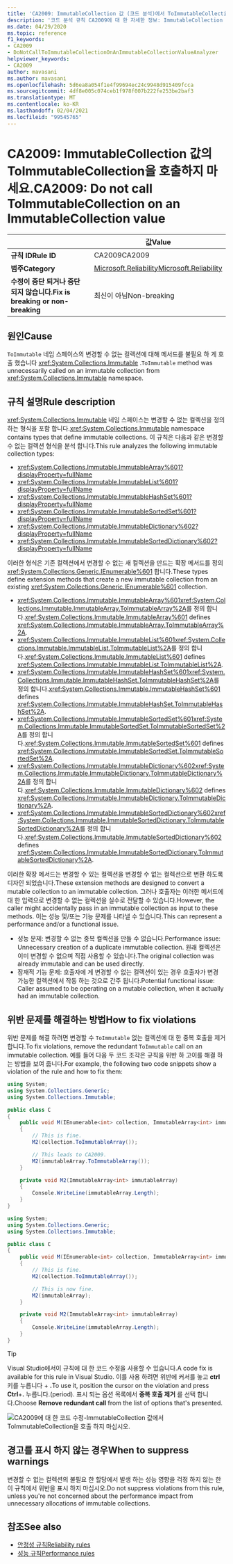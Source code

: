```yaml
---
title: 'CA2009: ImmutableCollection 값 (코드 분석)에서 ToImmutableCollection를 호출 하지 마십시오.'
description: '코드 분석 규칙 CA2009에 대 한 자세한 정보: ImmutableCollection 값에서 ToImmutableCollection을 호출 하지 마십시오.'
ms.date: 04/29/2020
ms.topic: reference
f1_keywords:
- CA2009
- DoNotCallToImmutableCollectionOnAnImmutableCollectionValueAnalyzer
helpviewer_keywords:
- CA2009
author: mavasani
ms.author: mavasani
ms.openlocfilehash: 5d6ea8a054f1e4f99694ec24c9948d915409fcca
ms.sourcegitcommit: 4df8e005c074ceb1f978f007b222fe253be2baf3
ms.translationtype: MT
ms.contentlocale: ko-KR
ms.lasthandoff: 02/04/2021
ms.locfileid: "99545765"
---
```

# <a name="ca2009-do-not-call-toimmutablecollection-on-an-immutablecollection-value"></a><span data-ttu-id="6ccee-103">CA2009: ImmutableCollection 값의 ToImmutableCollection을 호출하지 마세요.</span><span class="sxs-lookup"><span data-stu-id="6ccee-103">CA2009: Do not call ToImmutableCollection on an ImmutableCollection value</span></span>

| | <span data-ttu-id="6ccee-104">값</span><span class="sxs-lookup"><span data-stu-id="6ccee-104">Value</span></span> |
|-|-|
| <span data-ttu-id="6ccee-105">**규칙 ID**</span><span class="sxs-lookup"><span data-stu-id="6ccee-105">**Rule ID**</span></span> |<span data-ttu-id="6ccee-106">CA2009</span><span class="sxs-lookup"><span data-stu-id="6ccee-106">CA2009</span></span>|
| <span data-ttu-id="6ccee-107">**범주**</span><span class="sxs-lookup"><span data-stu-id="6ccee-107">**Category**</span></span> |[<span data-ttu-id="6ccee-108">Microsoft.Reliability</span><span class="sxs-lookup"><span data-stu-id="6ccee-108">Microsoft.Reliability</span></span>](reliability-warnings.md)|
| <span data-ttu-id="6ccee-109">**수정이 중단 되거나 중단 되지 않습니다.**</span><span class="sxs-lookup"><span data-stu-id="6ccee-109">**Fix is breaking or non-breaking**</span></span> |<span data-ttu-id="6ccee-110">최신이 아님</span><span class="sxs-lookup"><span data-stu-id="6ccee-110">Non-breaking</span></span>|

## <a name="cause"></a><span data-ttu-id="6ccee-111">원인</span><span class="sxs-lookup"><span data-stu-id="6ccee-111">Cause</span></span>

<span data-ttu-id="6ccee-112">`ToImmutable` 네임 스페이스의 변경할 수 없는 컬렉션에 대해 메서드를 불필요 하 게 호출 했습니다 <xref:System.Collections.Immutable> .</span><span class="sxs-lookup"><span data-stu-id="6ccee-112">`ToImmutable` method was unnecessarily called on an immutable collection from <xref:System.Collections.Immutable> namespace.</span></span>

## <a name="rule-description"></a><span data-ttu-id="6ccee-113">규칙 설명</span><span class="sxs-lookup"><span data-stu-id="6ccee-113">Rule description</span></span>

<span data-ttu-id="6ccee-114"><xref:System.Collections.Immutable> 네임 스페이스는 변경할 수 없는 컬렉션을 정의 하는 형식을 포함 합니다.</span><span class="sxs-lookup"><span data-stu-id="6ccee-114"><xref:System.Collections.Immutable> namespace contains types that define immutable collections.</span></span> <span data-ttu-id="6ccee-115">이 규칙은 다음과 같은 변경할 수 없는 컬렉션 형식을 분석 합니다.</span><span class="sxs-lookup"><span data-stu-id="6ccee-115">This rule analyzes the following immutable collection types:</span></span>

- <xref:System.Collections.Immutable.ImmutableArray%601?displayProperty=fullName>
- <xref:System.Collections.Immutable.ImmutableList%601?displayProperty=fullName>
- <xref:System.Collections.Immutable.ImmutableHashSet%601?displayProperty=fullName>
- <xref:System.Collections.Immutable.ImmutableSortedSet%601?displayProperty=fullName>
- <xref:System.Collections.Immutable.ImmutableDictionary%602?displayProperty=fullName>
- <xref:System.Collections.Immutable.ImmutableSortedDictionary%602?displayProperty=fullName>

<span data-ttu-id="6ccee-116">이러한 형식은 기존 컬렉션에서 변경할 수 없는 새 컬렉션을 만드는 확장 메서드를 정의 <xref:System.Collections.Generic.IEnumerable%601> 합니다.</span><span class="sxs-lookup"><span data-stu-id="6ccee-116">These types define extension methods that create a new immutable collection from an existing <xref:System.Collections.Generic.IEnumerable%601> collection.</span></span>

- <span data-ttu-id="6ccee-117"><xref:System.Collections.Immutable.ImmutableArray%601><xref:System.Collections.Immutable.ImmutableArray.ToImmutableArray%2A>를 정의 합니다.</span><span class="sxs-lookup"><span data-stu-id="6ccee-117"><xref:System.Collections.Immutable.ImmutableArray%601> defines <xref:System.Collections.Immutable.ImmutableArray.ToImmutableArray%2A>.</span></span>
- <span data-ttu-id="6ccee-118"><xref:System.Collections.Immutable.ImmutableList%601><xref:System.Collections.Immutable.ImmutableList.ToImmutableList%2A>를 정의 합니다.</span><span class="sxs-lookup"><span data-stu-id="6ccee-118"><xref:System.Collections.Immutable.ImmutableList%601> defines <xref:System.Collections.Immutable.ImmutableList.ToImmutableList%2A>.</span></span>
- <span data-ttu-id="6ccee-119"><xref:System.Collections.Immutable.ImmutableHashSet%601><xref:System.Collections.Immutable.ImmutableHashSet.ToImmutableHashSet%2A>를 정의 합니다.</span><span class="sxs-lookup"><span data-stu-id="6ccee-119"><xref:System.Collections.Immutable.ImmutableHashSet%601> defines <xref:System.Collections.Immutable.ImmutableHashSet.ToImmutableHashSet%2A>.</span></span>
- <span data-ttu-id="6ccee-120"><xref:System.Collections.Immutable.ImmutableSortedSet%601><xref:System.Collections.Immutable.ImmutableSortedSet.ToImmutableSortedSet%2A>를 정의 합니다.</span><span class="sxs-lookup"><span data-stu-id="6ccee-120"><xref:System.Collections.Immutable.ImmutableSortedSet%601> defines <xref:System.Collections.Immutable.ImmutableSortedSet.ToImmutableSortedSet%2A>.</span></span>
- <span data-ttu-id="6ccee-121"><xref:System.Collections.Immutable.ImmutableDictionary%602><xref:System.Collections.Immutable.ImmutableDictionary.ToImmutableDictionary%2A>를 정의 합니다.</span><span class="sxs-lookup"><span data-stu-id="6ccee-121"><xref:System.Collections.Immutable.ImmutableDictionary%602> defines <xref:System.Collections.Immutable.ImmutableDictionary.ToImmutableDictionary%2A>.</span></span>
- <span data-ttu-id="6ccee-122"><xref:System.Collections.Immutable.ImmutableSortedDictionary%602><xref:System.Collections.Immutable.ImmutableSortedDictionary.ToImmutableSortedDictionary%2A>를 정의 합니다.</span><span class="sxs-lookup"><span data-stu-id="6ccee-122"><xref:System.Collections.Immutable.ImmutableSortedDictionary%602> defines <xref:System.Collections.Immutable.ImmutableSortedDictionary.ToImmutableSortedDictionary%2A>.</span></span>

<span data-ttu-id="6ccee-123">이러한 확장 메서드는 변경할 수 있는 컬렉션을 변경할 수 없는 컬렉션으로 변환 하도록 디자인 되었습니다.</span><span class="sxs-lookup"><span data-stu-id="6ccee-123">These extension methods are designed to convert a mutable collection to an immutable collection.</span></span> <span data-ttu-id="6ccee-124">그러나 호출자는 이러한 메서드에 대 한 입력으로 변경할 수 없는 컬렉션을 실수로 전달할 수 있습니다.</span><span class="sxs-lookup"><span data-stu-id="6ccee-124">However, the caller might accidentally pass in an immutable collection as input to these methods.</span></span> <span data-ttu-id="6ccee-125">이는 성능 및/또는 기능 문제를 나타낼 수 있습니다.</span><span class="sxs-lookup"><span data-stu-id="6ccee-125">This can represent a performance and/or a functional issue.</span></span>

- <span data-ttu-id="6ccee-126">성능 문제: 변경할 수 없는 중복 컬렉션을 만들 수 없습니다.</span><span class="sxs-lookup"><span data-stu-id="6ccee-126">Performance issue: Unnecessary creation of a duplicate immutable collection.</span></span> <span data-ttu-id="6ccee-127">원래 컬렉션은 이미 변경할 수 없으며 직접 사용할 수 있습니다.</span><span class="sxs-lookup"><span data-stu-id="6ccee-127">The original collection was already immutable and can be used directly.</span></span>
- <span data-ttu-id="6ccee-128">잠재적 기능 문제: 호출자에 게 변경할 수 없는 컬렉션이 있는 경우 호출자가 변경 가능한 컬렉션에서 작동 하는 것으로 간주 됩니다.</span><span class="sxs-lookup"><span data-stu-id="6ccee-128">Potential functional issue: Caller assumed to be operating on a mutable collection, when it actually had an immutable collection.</span></span>

## <a name="how-to-fix-violations"></a><span data-ttu-id="6ccee-129">위반 문제를 해결하는 방법</span><span class="sxs-lookup"><span data-stu-id="6ccee-129">How to fix violations</span></span>

<span data-ttu-id="6ccee-130">위반 문제를 해결 하려면 변경할 수 `ToImmutable` 없는 컬렉션에 대 한 중복 호출을 제거 합니다.</span><span class="sxs-lookup"><span data-stu-id="6ccee-130">To fix violations, remove the redundant `ToImmutable` call on an immutable collection.</span></span> <span data-ttu-id="6ccee-131">예를 들어 다음 두 코드 조각은 규칙을 위반 하 고이를 해결 하는 방법을 보여 줍니다.</span><span class="sxs-lookup"><span data-stu-id="6ccee-131">For example, the following two code snippets show a violation of the rule and how to fix them:</span></span>

```csharp
using System;
using System.Collections.Generic;
using System.Collections.Immutable;

public class C
{
    public void M(IEnumerable<int> collection, ImmutableArray<int> immutableArray)
    {
        // This is fine.
        M2(collection.ToImmutableArray());

        // This leads to CA2009.
        M2(immutableArray.ToImmutableArray());
    }

    private void M2(ImmutableArray<int> immutableArray)
    {
        Console.WriteLine(immutableArray.Length);
    }
}
```

```csharp
using System;
using System.Collections.Generic;
using System.Collections.Immutable;

public class C
{
    public void M(IEnumerable<int> collection, ImmutableArray<int> immutableArray)
    {
        // This is fine.
        M2(collection.ToImmutableArray());

        // This is now fine.
        M2(immutableArray);
    }

    private void M2(ImmutableArray<int> immutableArray)
    {
        Console.WriteLine(immutableArray.Length);
    }
}
```

> [!TIP]
> <span data-ttu-id="6ccee-132">Visual Studio에서이 규칙에 대 한 코드 수정을 사용할 수 있습니다.</span><span class="sxs-lookup"><span data-stu-id="6ccee-132">A code fix is available for this rule in Visual Studio.</span></span> <span data-ttu-id="6ccee-133">이를 사용 하려면 위반에 커서를 놓고 **ctrl** 키를 누릅니다 + **.**</span><span class="sxs-lookup"><span data-stu-id="6ccee-133">To use it, position the cursor on the violation and press **Ctrl**+**.**</span></span> <span data-ttu-id="6ccee-134">누릅니다.</span><span class="sxs-lookup"><span data-stu-id="6ccee-134">(period).</span></span> <span data-ttu-id="6ccee-135">표시 되는 옵션 목록에서 **중복 호출 제거** 를 선택 합니다.</span><span class="sxs-lookup"><span data-stu-id="6ccee-135">Choose **Remove redundant call** from the list of options that's presented.</span></span>
>
> ![CA2009에 대 한 코드 수정-ImmutableCollection 값에서 ToImmutableCollection을 호출 하지 마십시오.](media/ca2009-codefix.png)

## <a name="when-to-suppress-warnings"></a><span data-ttu-id="6ccee-137">경고를 표시 하지 않는 경우</span><span class="sxs-lookup"><span data-stu-id="6ccee-137">When to suppress warnings</span></span>

<span data-ttu-id="6ccee-138">변경할 수 없는 컬렉션의 불필요 한 할당에서 발생 하는 성능 영향을 걱정 하지 않는 한이 규칙에서 위반을 표시 하지 마십시오.</span><span class="sxs-lookup"><span data-stu-id="6ccee-138">Do not suppress violations from this rule, unless you're not concerned about the performance impact from unnecessary allocations of immutable collections.</span></span>

## <a name="see-also"></a><span data-ttu-id="6ccee-139">참조</span><span class="sxs-lookup"><span data-stu-id="6ccee-139">See also</span></span>

- [<span data-ttu-id="6ccee-140">안정성 규칙</span><span class="sxs-lookup"><span data-stu-id="6ccee-140">Reliability rules</span></span>](reliability-warnings.md)
- [<span data-ttu-id="6ccee-141">성능 규칙</span><span class="sxs-lookup"><span data-stu-id="6ccee-141">Performance rules</span></span>](performance-warnings.md)
